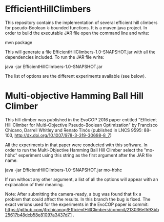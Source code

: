 # EfficientHillClimbers
This repository contains the implementation of several efficient hill climbers for pseudo-Boolean k-bounded functions. It is a maven java project. In order to build the executable JAR file open the command line and write:

mvn package

This will generate a file EfficientHillClimbers-1.0-SNAPSHOT.jar with all the dependencies included. To run the JAR file write:

java -jar EfficientHillClimbers-1.0-SNAPSHOT.jar

The list of options are the different experiments available (see below).

# Multi-objective Hamming Ball Hill Climber

This hill climber was published in the EvoCOP 2016 paper entitled "Efficient Hill Climber for Multi-Objective Pseudo-Boolean Optimization" by Francisco Chicano, Darrell Whitley and Renato Tinós (published in LNCS 9595: 88-103, http://dx.doi.org/10.1007/978-3-319-30698-8_7)

All the experiments in that paper were conducted with this software. In order to run the Multi-Objective Hamming Ball Hill Climber select the "mo-hbhc" experiment using this string as the first argument after the JAR file name:

java -jar EfficientHillClimbers-1.0-SNAPSHOT.jar mo-hbhc

If run without any other argument, a list of all the options will appear with an explanation of their meaning.

Note: After submitting the camera-ready, a bug was found that fix a problem that could affect the results. In this branch the bug is fixed. The exact verions used for the experiments in the EvoCOP paper is commit: https://github.com/jfrchicanog/EfficientHillClimbers/commit/213036ef593bb25617b48dcb58e81097a3437d71 .
